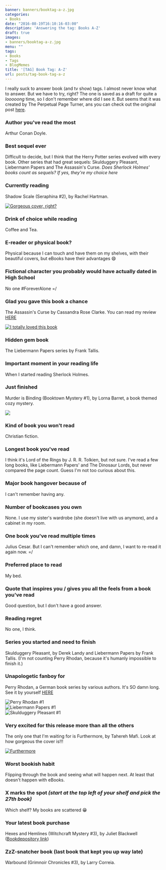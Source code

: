 ```yaml
---
banner: banners/booktag-a-z.jpg
categories:
- Books
date: "2016-08-19T16:10:16-03:00"
description: 'Answering the tag: Books A-Z'
draft: true
images:
- banners/booktag-a-z.jpg
menu: ""
tags:
- Books
- Tags
- BlogMemes
title: '[TAG] Book Tag: A-Z'
url: posts/tag-book-tag-a-z
---
```


I really suck to answer book (and tv show) tags. I almost never know what to answer. But we have to try, right?
The one is saved as a draft for quite a _looooong_ time, so I don't remember where did I see it. But seems that it
was created by The Perpetual Page Turner, ans you can check out the original post 
[here](http://www.perpetualpageturner.com/2013/08/some-friday-fun.html).

<!--more-->

### Author you've read the most

Arthur Conan Doyle.


### Best sequel ever

Difficult to decide, but I think that the Herry Potter series evolved with every book. 
Other series that had great sequels: Skulduggery Pleasant, Liebermann Papers and The Assassin's Curse. 
_Does Sherlock Holmes' books count as sequels? If yes, they're my choice here_

### Currently reading

Shadow Scale (Seraphina #2), by Rachel Hartman.

<a href="http://www.bookdepository.com/search?searchTerm=shadow+scale&search=Find+book&a_aid=thiagomgd">
<img src="http://i.imgur.com/ENlrGEk.jpg" alt="Gorgeous cover, right?" class="img-medium">
</a>

### Drink of choice while reading

Coffee and Tea.

### E-reader or physical book?

Physical because I can touch and have them on my shelves, with their beautiful covers, but eBooks have their advantages :smile: 

### Fictional character you probably would have actually dated in High School

No one #ForeverAlone =/

### Glad you gave this book a chance

The Assassin's Curse by Cassandra Rose Clarke. You can read my review [HERE](/2016/03/review-assassins-curse-duology.html)

<a href="https://www.goodreads.com/book/show/13533650-the-assassin-s-curse">
<img src="http://i.imgur.com/rnOBbOF.jpg" alt="I totally loved this book" class="img-medium">
</a>

### Hidden gem book

The Liebermann Papers series by Frank Tallis.

### Important moment in your reading life

When I started reading Sherlock Holmes.

### Just finished

Murder is Binding (Booktown Mystery #1), by Lorna Barret, a book themed cozy mystery.

<a href="http://www.bookdepository.com/Murder-is-Binding-Lorn-Barrett/9780425219584?a_aid=thiagomgd">
<img src="http://i.imgur.com/5gzowMi.jpg" class="img-medium">
</a>

### Kind of book you won't read

Christian fiction.

### Longest book you've read

I think it's Lord of the Rings by J. R. R. Tolkien, but not sure. I've read a few long books,
like Liebermann Papers' and The Dinosaur Lords, but never compared the page count. Guess I'm not too curious about this.

### Major book hangover because of

I can't remember having any.

### Number of bookcases you own

None. I use my sister's wardrobe (she doesn't live with us anymore), and a cabinet in my room.

### One book you've read multiple times

Julius Cesar. But I can't remember which one, and damn, I want to re-read it again now. =/

### Preferred place to read

My bed.

### Quote that inspires you / gives you all the feels from a book you've read

Good question, but I don't have a good answer.

### Reading regret

No one, I think.

### Series you started and need to finish

Skulduggery Pleasant, by Derek Landy and Liebermann Papers by Frank Tallis. 
(I'm not counting Perry Rhodan, because it's humanly impossible to finish it.)

### Unapologetic fanboy for

Perry Rhodan, a German book series by various authors. It's SO damn long. See it by yourself 
[HERE](https://en.wikipedia.org/wiki/Perry_Rhodan#Cycles)

<div class="flex">
<div>
<img src="http://i.imgur.com/tdrawL0.jpg" alt="Perry Rhodan #1">
</div>
<div>
<img src="http://i.imgur.com/B4P8vAQ.jpg" alt="Liebermann Papers #1">
</div>
<div>
<img src="http://i.imgur.com/84S8GkD.jpg" alt="Skulduggery Pleasant #1">
</div>
</div>


### Very excited for this release more than all the others

The only one that I'm waiting for is Furthermore, by Tahereh Mafi. Look at how gorgeous the cover is!!!

<a href="http://www.bookdepository.com/Furthermore-Tahereh-Mafi/9780141373386?a_aid=thiagomgd">
<img src="http://i.imgur.com/4niPZtz.jpg" class="img-medium" alt="Furthermore"></a>

### Worst bookish habit

Flipping through the book and seeing what will happen next. At least that doesn't happen with eBooks.

### X marks the spot _(start at the top left of your shelf and pick the 27th book)_

Which shelf? My books are scattered :grin: 

### Your latest book purchase 

Hexes and Hemlines (Witchcraft Mystery #3), by Juliet Blackwell 
([Bookdepository link](http://www.bookdepository.com/Hexes-Hemlines-Juliet-Blackwell/9780451233783?a_aid=thiagomgd))

### ZzZ-snatcher book (last book that kept you up way late)

Warbound (Grimnoir Chronicles #3), by Larry Correia.
